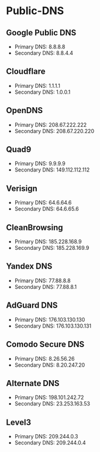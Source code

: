 # Public-DNS

## Google Public DNS
* Primary DNS: 8.8.8.8
* Secondary DNS: 8.8.4.4
## Cloudflare
* Primary DNS: 1.1.1.1
* Secondary DNS: 1.0.0.1
## OpenDNS
* Primary DNS: 208.67.222.222
* Secondary DNS: 208.67.220.220
## Quad9
* Primary DNS: 9.9.9.9
* Secondary DNS: 149.112.112.112
## Verisign
* Primary DNS: 64.6.64.6
* Secondary DNS: 64.6.65.6
## CleanBrowsing
* Primary DNS: 185.228.168.9
* Secondary DNS: 185.228.169.9
## Yandex DNS
* Primary DNS: 77.88.8.8
* Secondary DNS: 77.88.8.1
## AdGuard DNS
* Primary DNS: 176.103.130.130
* Secondary DNS: 176.103.130.131
## Comodo Secure DNS
* Primary DNS: 8.26.56.26
* Secondary DNS: 8.20.247.20
## Alternate DNS
* Primary DNS: 198.101.242.72
* Secondary DNS: 23.253.163.53
## Level3
* Primary DNS: 209.244.0.3
* Secondary DNS: 209.244.0.4
